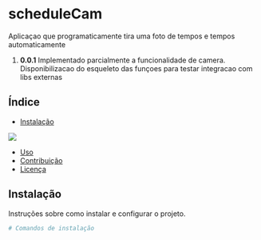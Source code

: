 # scheduleCam

Aplicaçao que programaticamente tira uma foto de tempos e tempos automaticamente

1. **0.0.1** Implementado parcialmente a funcionalidade de camera. <br>Disponibilizacao do esqueleto das funçoes para testar integracao com libs externas



## Índice
- [Instalação](#instalação)

[![](https://jitpack.io/v/michel566/scheduleCam.svg)](https://jitpack.io/#michel566/scheduleCam)

- [Uso](#uso)
- [Contribuição](#contribuição)
- [Licença](#licença)

## Instalação
Instruções sobre como instalar e configurar o projeto.
```bash
# Comandos de instalação

